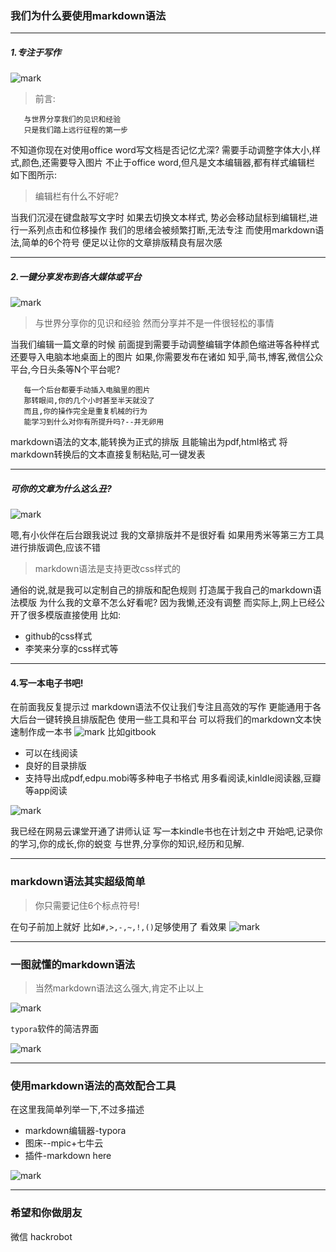 ### 我们为什么要使用markdown语法

---

##### 1.专注于写作

![mark](http://oe40n695u.bkt.clouddn.com/blog/20170323/105530528.png)

> 前言:  

       与世界分享我们的见识和经验
       只是我们踏上远行征程的第一步

不知道你现在对使用office word写文档是否记忆尤深?
需要手动调整字体大小,样式,颜色,还需要导入图片
不止于office word,但凡是文本编辑器,都有样式编辑栏
如下图所示:

 
> 编辑栏有什么不好呢?

当我们沉浸在键盘敲写文字时
如果去切换文本样式,
势必会移动鼠标到编辑栏,进行一系列点击和位移操作
我们的思绪会被频繁打断,无法专注
而使用markdown语法,简单的6个符号
便足以让你的文章排版精良有层次感

---
##### 2.一键分享发布到各大媒体或平台  
![mark](http://oe40n695u.bkt.clouddn.com/blog/20170323/105703177.png)

> 与世界分享你的见识和经验 
> 然而分享并不是一件很轻松的事情  

当我们编辑一篇文章的时候
前面提到需要手动调整编辑字体颜色缩进等各种样式
还要导入电脑本地桌面上的图片
 如果,你需要发布在诸如
知乎,简书,博客,微信公众平台,今日头条等N个平台呢?

       每一个后台都要手动插入电脑里的图片
       那转眼间,你的几个小时甚至半天就没了
       而且,你的操作完全是重复机械的行为
       能学习到什么对你有所提升吗?--并无卵用

markdown语法的文本,能转换为正式的排版
且能输出为pdf,html格式
将markdown转换后的文本直接复制粘贴,可一键发表

---
##### 可你的文章为什么这么丑?

![mark](http://oe40n695u.bkt.clouddn.com/blog/20170323/105115048.png)

嗯,有小伙伴在后台跟我说过
我的文章排版并不是很好看
如果用秀米等第三方工具进行排版调色,应该不错

> markdown语法是支持更改css样式的

通俗的说,就是我可以定制自己的排版和配色规则
打造属于我自己的markdown语法模版
为什么我的文章不怎么好看呢?
因为我懒,还没有调整
而实际上,网上已经公开了很多模版直接使用
比如:
- github的css样式
- 李笑来分享的css样式等

---
#### 4.写一本电子书吧!
在前面我反复提示过
markdown语法不仅让我们专注且高效的写作
更能通用于各大后台一键转换且排版配色
使用一些工具和平台
可以将我们的markdown文本快速制作成一本书
![mark](http://oe40n695u.bkt.clouddn.com/blog/20170323/105237718.png)
比如gitbook
- 可以在线阅读
- 良好的目录排版
- 支持导出成pdf,edpu.mobi等多种电子书格式
用多看阅读,kinldle阅读器,豆瓣等app阅读  

![mark](http://oe40n695u.bkt.clouddn.com/blog/20170323/105335532.png)


我已经在网易云课堂开通了讲师认证
写一本kindle书也在计划之中
开始吧,记录你的学习,你的成长,你的蜕变
与世界,分享你的知识,经历和见解.

---
### markdown语法其实超级简单
> 你只需要记住6个标点符号!  

在句子前加上就好
比如`#,>,-,~,!,()`足够使用了
看效果
![mark](http://oe40n695u.bkt.clouddn.com/blog/20170323/103431540.png)


---
### 一图就懂的markdown语法
> 当然markdown语法这么强大,肯定不止以上  

![mark](http://oe40n695u.bkt.clouddn.com/blog/20170323/103813087.png)

`typora`软件的简洁界面  

![mark](http://oe40n695u.bkt.clouddn.com/blog/20170323/105147682.png)

---

### 使用markdown语法的高效配合工具
在这里我简单列举一下,不过多描述
- markdown编辑器-typora
- 图床--mpic+七牛云
- 插件-markdown here

![mark](http://oe40n695u.bkt.clouddn.com/blog/20170323/110224480.png)

---
### 希望和你做朋友
微信 hackrobot
